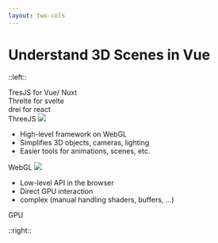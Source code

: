 ```yaml
---
layout: two-cols
---
```


# Understand 3D Scenes in Vue

::left::

<Understand3DScenesHeadlines :step="1" />

<div class="flex flex-col gap-3 mt-3">
    <div
        class="flex flex-row justify-center gap-7"
        v-click="4"
    >
        <div
            class="flex flex-col p-1"
            v-mark="{ at: 4, color: '#36ab7a', type: 'box' }"
        >
            <div class="!w-22 shrink-0 flex flex-col">
                <span class="text-primary text-xl">TresJS</span>
                <span class="text-sm color-gray-500">for Vue/ Nuxt</span>
            </div>
        </div>
        <div
            class="flex flex-col p-1"
            v-mark="{ at: 4, color: '#36ab7a', type: 'box' }"
        >
            <div class="!w-22 shrink-0 flex flex-col">
                <span class="text-primary text-xl">Threlte</span>
                <span class="text-sm color-gray-500">for svelte</span>
            </div>
        </div>
        <div
            class="flex flex-col p-1"
            v-mark="{ at: 4, color: '#36ab7a', type: 'box' }"
        >
            <div class="!w-22 shrink-0 flex flex-col">
                <span class="text-primary text-xl">drei</span>
                <span class="text-sm color-gray-500">for react</span>
            </div>
        </div>
    </div>

  <div
    class="flex flex-row justify-between items-center p-1 mx-8"
    v-mark="{ at: 3, color: '#26ab7a', type: 'box' }"
    v-click="3"
  >
    <div class="!w-22 pr-3 shrink-0 flex flex-col">
      <span class="text-primary text-xl">ThreeJS</span>
      <img src="/assets/logos/ThreeJS.png" />
    </div>
    <div class="w-full text-sm">
      <ul>
        <li>High-level framework on WebGL</li>
        <li>Simplifies 3D objects, cameras, lighting</li>
        <li>Easier tools for animations, scenes, etc.</li>
      </ul>
    </div>
  </div>

  <div
    class="flex flex-row justify-between items-center p-1 mx-4"
    v-mark="{ at: 2, color: '#26ab7a', type: 'box' }"
    v-click="2"
  >
    <div class="!w-20 pr-3 shrink-0 flex flex-col">
      <span class="text-primary text-xl">WebGL</span>
      <img src="/assets/logos/WebGL.png" />
    </div>
    <div class="w-full text-sm">
      <ul>
        <li>Low-level API in the browser</li>
        <li>Direct GPU interaction</li>
        <li>complex (manual handling shaders, buffers, ...)</li>
      </ul>
    </div>
  </div>

  <div
    class="flex flex-row justify-center items-center p-3"
    v-mark="{ at: 1, color: '#26ab7a', type: 'box' }"
    v-click="1"
  >
    <span class="text-primary text-xl">GPU</span>
  </div>

</div>

::right::

<WindowWrapper max-height>
</WindowWrapper>
